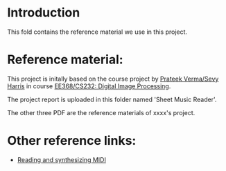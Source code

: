 # Introduction
This fold contains the reference material we use in this project.

# Reference material:
This project is initally based on the course project by [Prateek Verma/Sevy Harris](https://web.stanford.edu/class/ee368/Project_Spring_1415/index.html) in course [EE368/CS232: Digital Image Processing](https://web.stanford.edu/class/ee368/index.html). 

The project report is uploaded in this folder named 'Sheet Music Reader'. 

The other three PDF are the reference materials of xxxx's project.

# Other reference links:
* [Reading and synthesizing MIDI](https://kenschutte.com/midi)
